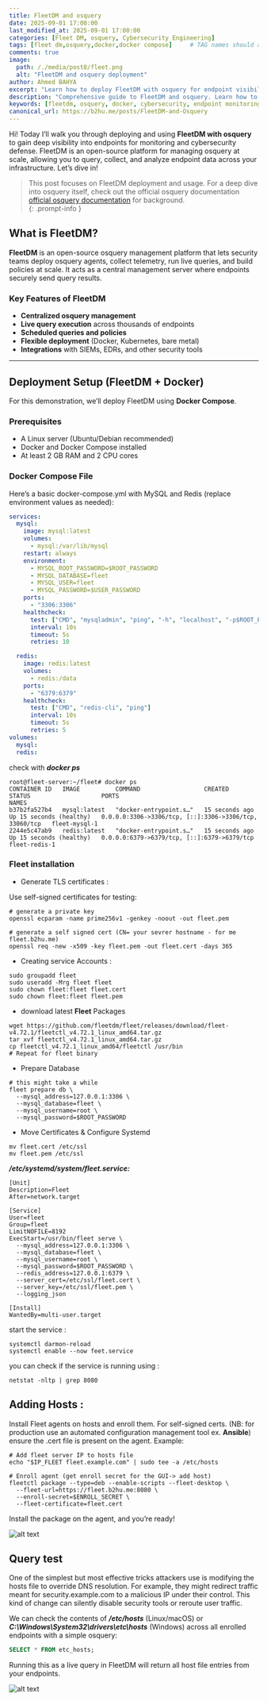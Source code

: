 ```yaml
---
title: FleetDM and osquery
date: 2025-09-01 17:00:00 
last_modified_at: 2025-09-01 17:00:00
categories: [Fleet DM, osquery, Cybersecurity Engineering]
tags: [fleet dm,osquery,docker,docker compose]     # TAG names should always be lowercase
comments: true
image:
  path: /./media/post8/fleet.png
  alt: "FleetDM and osquery deployment"
author: Ahmed BAHYA
excerpt: "Learn how to deploy FleetDM with osquery for endpoint visibility and monitoring. Complete walkthrough with Docker setup, configuration, and integration into your cybersecurity stack."
description: "Comprehensive guide to FleetDM and osquery. Learn how to deploy FleetDM with Docker, manage osquery agents, and integrate with your cybersecurity monitoring stack for enhanced visibility and defense."
keywords: [fleetdm, osquery, docker, cybersecurity, endpoint monitoring, purple team, siem, detection, response]
canonical_url: https://b2hu.me/posts/FleetDM-and-Osquery
---
```


Hi! Today I’ll walk you through deploying and using **FleetDM with osquery** to gain deep visibility into endpoints for monitoring and cybersecurity defense. FleetDM is an open-source platform for managing osquery at scale, allowing you to query, collect, and analyze endpoint data across your infrastructure. Let’s dive in!

> This post focuses on FleetDM deployment and usage. For a deep dive into osquery itself, check out the official osquery documentation [official osquery documentation](https://osquery.readthedocs.io/en/stable/) for background.  
{: .prompt-info }

## What is FleetDM?

**FleetDM** is an open-source osquery management platform that lets security teams deploy osquery agents, collect telemetry, run live queries, and build policies at scale. It acts as a central management server where endpoints securely send query results.  

### Key Features of FleetDM
- **Centralized osquery management**
- **Live query execution** across thousands of endpoints
- **Scheduled queries and policies**
- **Flexible deployment** (Docker, Kubernetes, bare metal)
- **Integrations** with SIEMs, EDRs, and other security tools

---
## Deployment Setup (FleetDM + Docker)

For this demonstration, we’ll deploy FleetDM using **Docker Compose**.

### Prerequisites
- A Linux server (Ubuntu/Debian recommended)
- Docker and Docker Compose installed
- At least 2 GB RAM and 2 CPU cores

### Docker Compose File
Here’s a basic docker-compose.yml with MySQL and Redis (replace environment values as needed):

```yaml
services:
  mysql:
    image: mysql:latest
    volumes:
      - mysql:/var/lib/mysql
    restart: always
    environment:
      - MYSQL_ROOT_PASSWORD=$ROOT_PASSWORD
      - MYSQL_DATABASE=fleet
      - MYSQL_USER=fleet
      - MYSQL_PASSWORD=$USER_PASSWORD
    ports:
      - "3306:3306"
    healthcheck:
      test: ["CMD", "mysqladmin", "ping", "-h", "localhost", "-p$ROOT_PASSWORD"]
      interval: 10s
      timeout: 5s
      retries: 10

  redis:
    image: redis:latest
    volumes:
      - redis:/data
    ports:
      - "6379:6379"
    healthcheck:
      test: ["CMD", "redis-cli", "ping"]
      interval: 10s
      timeout: 5s
      retries: 5
volumes:
  mysql:
  redis:
```
check with ***docker ps***
```shell
root@fleet-server:~/fleet# docker ps
CONTAINER ID   IMAGE          COMMAND                  CREATED          STATUS                    PORTS                                                    NAMES
b37b2fa527b4   mysql:latest   "docker-entrypoint.s…"   15 seconds ago   Up 15 seconds (healthy)   0.0.0.0:3306->3306/tcp, [::]:3306->3306/tcp, 33060/tcp   fleet-mysql-1
2244e5c47ab9   redis:latest   "docker-entrypoint.s…"   15 seconds ago   Up 15 seconds (healthy)   0.0.0.0:6379->6379/tcp, [::]:6379->6379/tcp              fleet-redis-1
``` 
### Fleet installation 
- Generate TLS certificates :

Use self-signed certificates for testing:
```shell
# generate a private key 
openssl ecparam -name prime256v1 -genkey -noout -out fleet.pem

# generate a self signed cert (CN= your sevrer hostname - for me fleet.b2hu.me)
openssl req -new -x509 -key fleet.pem -out fleet.cert -days 365
``` 
- Creating service Accounts :
```shell
sudo groupadd fleet
sudo useradd -Mrg fleet fleet
sudo chown fleet:fleet fleet.cert
sudo chown fleet:fleet fleet.pem
```
- download latest **Fleet** Packages 
```shell
wget https://github.com/fleetdm/fleet/releases/download/fleet-v4.72.1/fleetctl_v4.72.1_linux_amd64.tar.gz
tar xvf fleetctl_v4.72.1_linux_amd64.tar.gz
cp fleetctl_v4.72.1_linux_amd64/fleetctl /usr/bin
# Repeat for fleet binary
```
- Prepare Database
```shell
# this might take a while 
fleet prepare db \
  --mysql_address=127.0.0.1:3306 \
  --mysql_database=fleet \
  --mysql_username=root \
  --mysql_password=$ROOT_PASSWORD
```
- Move Certificates & Configure Systemd
```shell
mv fleet.cert /etc/ssl
mv fleet.pem /etc/ssl
```
***/etc/systemd/system/fleet.service:***
```shell
[Unit]
Description=Fleet
After=network.target

[Service]
User=fleet
Group=fleet
LimitNOFILE=8192
ExecStart=/usr/bin/fleet serve \
  --mysql_address=127.0.0.1:3306 \
  --mysql_database=fleet \
  --mysql_username=root \
  --mysql_password=$ROOT_PASSWORD \
  --redis_address=127.0.0.1:6379 \
  --server_cert=/etc/ssl/fleet.cert \
  --server_key=/etc/ssl/fleet.pem \
  --logging_json

[Install]
WantedBy=multi-user.target
```
start the service :

```shell
systemctl darmon-reload 
systemctl enable --now feet.service
```
you can check if the service is running using :

```shell
netstat -nltp | grep 8080
```
## Adding Hosts : 
Install Fleet agents on hosts and enroll them. For self-signed certs. (NB: for production use  an automated configuration management tool ex. **Ansible**) ensure the .cert file is present on the agent. Example:
```shell
# Add fleet server IP to hosts file
echo "$IP_FLEET fleet.example.com" | sudo tee -a /etc/hosts

# Enroll agent (get enroll secret for the GUI-> add host)
fleetctl package --type=deb --enable-scripts --fleet-desktop \
  --fleet-url=https://fleet.b2hu.me:8080 \
  --enroll-secret=$ENROLL_SECRET \
  --fleet-certificate=fleet.cert
```
Install the package on the agent, and you’re ready!

![alt text](../media/post8/image.png)

## Query test

One of the simplest but most effective tricks attackers use is modifying the hosts file to override DNS resolution. For example, they might redirect traffic meant for security.example.com to a malicious IP under their control. This kind of change can silently disable security tools or reroute user traffic.

We can check the contents of ***/etc/hosts*** (Linux/macOS) or ***C:\Windows\System32\drivers\etc\hosts*** (Windows) across all enrolled endpoints with a simple osquery:

```sql
SELECT * FROM etc_hosts;
```
Running this as a live query in FleetDM will return all host file entries from your endpoints.

![alt text](../media/post8/query_res.png)

